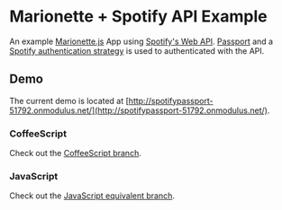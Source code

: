 # Marionette + Spotify API Example
An example [Marionette.js](http://marionettejs.com/) App using [Spotify's Web API](https://developer.spotify.com/web-api/). [Passport](http://passportjs.org/) and a [Spotify authentication strategy](https://github.com/jmperez/passport-spotify) is used to authenticated with the API.

## Demo
The current demo is located at [http://spotifypassport-51792.onmodulus.net/](http://spotifypassport-51792.onmodulus.net/).

### CoffeeScript
Check out the [CoffeeScript branch](https://github.com/natearmagost/marionette-spotify-api-example/tree/master).

### JavaScript
Check out the [JavaScript equivalent branch](https://github.com/natearmagost/marionette-spotify-api-example/tree/javascript).
